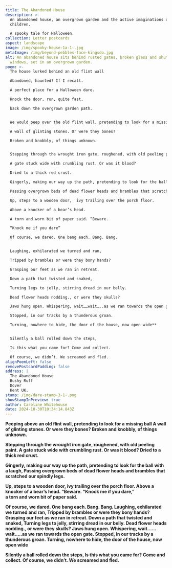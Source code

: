 ```yaml
---
title: The Abandoned House
description: >-
  An abandoned house, an overgrown garden and the active imaginations of
  children.

  A spooky tale for Halloween.
collection: Letter postcards
aspect: landscape
image: /img/spooky-house-1a-1-.jpg
metaImage: /img/beyond-pebbles-face-kingsdo.jpg
alt: An abandoned house sits behind rusted gates, broken glass and shuttered
  windows, set in an overgrown garden.
poem: >-
  The house lurked behind an old flint wall 

  Abandoned, haunted? If I recall.

  A perfect place for a Halloween dare.

  Knock the door, run, quite fast,

  back down the overgrown garden path.


  We would peep over the old flint wall, pretending to look for a missing ball.

  A wall of glinting stones. Or were they bones?

  Broken and knobbly, of things unknown.


  Stepping through the wrought iron gate, roughened, with old peeling paint.

  A gate stuck wide with crumbling rust. Or was it blood? 

  Dried to a thick red crust.

  Gingerly, making our way up the path, pretending to look for the ball with a laugh,

  Passing overgrown beds of dead flower heads and brambles that scratched our spindly legs.

  Up, steps to a wooden door,  ivy trailing over the porch floor.

  Above a knocker of a bear’s head. 

  A torn and worn bit of paper said. “Beware. 

  “Knock me if you dare”

  Of course, we dared. One bang each. Bang. Bang.


  Laughing, exhilarated we turned and ran,

  Tripped by brambles or were they bony hands?

  Grasping our feet as we ran in retreat.

  Down a path that twisted and snaked,

  Turning legs to jelly, stirring dread in our belly.

  Dead flower heads nodding., or were they skulls? 

  Jaws hung open. Whispering, wait……wait…..as we ran towards the open gate.

  Stopped, in our tracks by a thunderous groan.

  Turning, nowhere to hide, the door of the house, now open wide**


  Silently a ball rolled down the steps,

  Is this what you came for? Come and collect.

  Of course, we didn’t. We screamed and fled.
alignPoemLeft: false
removePostcardPadding: false
address: |
  The Abandoned House
  Bushy Ruff
  Dover
  Kent UK.
stamp: /img/dare-stamp-3-1-.png
showStampInPreview: true
author: Caroline Whitehouse
date: 2024-10-30T10:34:14.843Z
---
```

**Peeping above an old flint wall, pretending to look for a missing ball
A wall of glinting stones. Or were they bones?
Broken and knobbly, of things unknown.**

**Stepping through the wrought iron gate, roughened, with old peeling paint.
A gate stuck wide with crumbling rust. Or was it blood? 
Dried to a thick red crust.**

**Gingerly, making our way up the path, pretending to look for the ball with a laugh,
Passing overgrown beds of dead flower heads and brambles that scratched our spindly legs.**

**Up, steps to a wooden door,  ivy trailing over the porch floor.
Above a knocker of a bear’s head. “Beware. “Knock me if you dare,”**\
**a torn and worn bit of paper said.**

**Of course, we dared. One bang each. Bang. Bang.
Laughing, exhilarated we turned and ran,
Tripped by brambles or were they bony hands?
Grasping our feet as we ran in retreat.
Down a path that twisted and snaked,
Turning legs to jelly, stirring dread in our belly.
Dead flower heads nodding., or were they skulls? 
Jaws hung open. Whispering, wait……wait…..as we ran towards the open gate.
Stopped, in our tracks by a thunderous groan.
Turning, nowhere to hide, the door of the house, now open wide**

**Silently a ball rolled down the steps,
Is this what you came for? Come and collect.
Of course, we didn’t. We screamed and fled.**